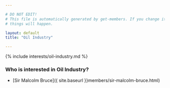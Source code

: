 ```yaml
---

# DO NOT EDIT!
# This file is automatically generated by get-members. If you change it, bad
# things will happen.

layout: default
title: "Oil Industry"

---
```


{% include interests/oil-industry.md %}

### Who is interested in Oil Industry?


* [Sir Malcolm Bruce]({ site.baseurl }}members/sir-malcolm-bruce.html)
